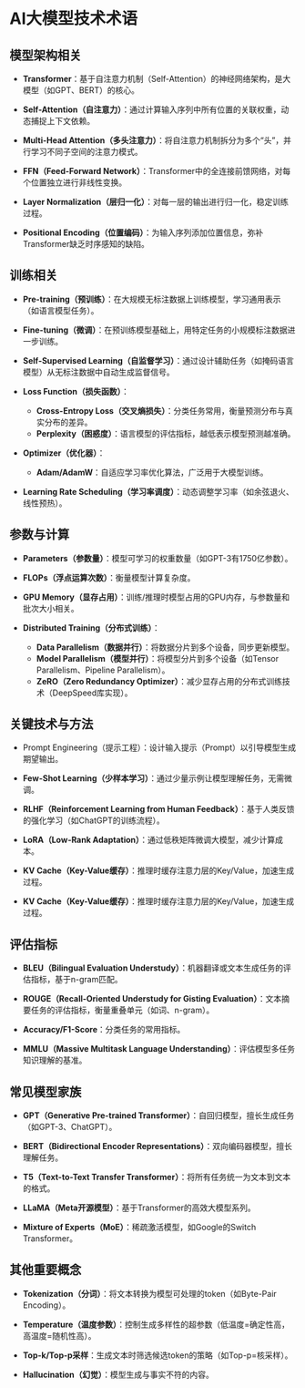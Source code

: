 # AI大模型技术术语

## 模型架构相关

- **Transformer**：基于自注意力机制（Self-Attention）的神经网络架构，是大模型（如GPT、BERT）的核心。

- **Self-Attention（自注意力）**：通过计算输入序列中所有位置的关联权重，动态捕捉上下文依赖。

- **Multi-Head Attention（多头注意力）**：将自注意力机制拆分为多个“头”，并行学习不同子空间的注意力模式。

- **FFN（Feed-Forward Network）**：Transformer中的全连接前馈网络，对每个位置独立进行非线性变换。

- **Layer Normalization（层归一化）**：对每一层的输出进行归一化，稳定训练过程。

- **Positional Encoding（位置编码）**：为输入序列添加位置信息，弥补Transformer缺乏时序感知的缺陷。

## 训练相关

- **Pre-training（预训练）**：在大规模无标注数据上训练模型，学习通用表示（如语言模型任务）。

- **Fine-tuning（微调）**：在预训练模型基础上，用特定任务的小规模标注数据进一步训练。

- **Self-Supervised Learning（自监督学习）**：通过设计辅助任务（如掩码语言模型）从无标注数据中自动生成监督信号。

- **Loss Function（损失函数）**：
  - **Cross-Entropy Loss（交叉熵损失）**：分类任务常用，衡量预测分布与真实分布的差异。
  - **Perplexity（困惑度）**：语言模型的评估指标，越低表示模型预测越准确。

- **Optimizer（优化器）**：
  - **Adam/AdamW**：自适应学习率优化算法，广泛用于大模型训练。

- **Learning Rate Scheduling（学习率调度）**：动态调整学习率（如余弦退火、线性预热）。

## 参数与计算

- **Parameters（参数量）**：模型可学习的权重数量（如GPT-3有1750亿参数）。

- **FLOPs（浮点运算次数）**：衡量模型计算复杂度。

- **GPU Memory（显存占用）**：训练/推理时模型占用的GPU内存，与参数量和批次大小相关。

- **Distributed Training（分布式训练）**：
  - **Data Parallelism（数据并行）**：将数据分片到多个设备，同步更新模型。
  - **Model Parallelism（模型并行）**：将模型分片到多个设备（如Tensor Parallelism、Pipeline Parallelism）。
  - **ZeRO（Zero Redundancy Optimizer）**：减少显存占用的分布式训练技术（DeepSpeed库实现）。

## 关键技术与方法

- Prompt Engineering（提示工程）：设计输入提示（Prompt）以引导模型生成期望输出。

- **Few-Shot Learning（少样本学习）**：通过少量示例让模型理解任务，无需微调。

- **RLHF（Reinforcement Learning from Human Feedback）**：基于人类反馈的强化学习（如ChatGPT的训练流程）。

- **LoRA（Low-Rank Adaptation）**：通过低秩矩阵微调大模型，减少计算成本。
- **KV Cache（Key-Value缓存）**：推理时缓存注意力层的Key/Value，加速生成过程。

- **KV Cache（Key-Value缓存）**：推理时缓存注意力层的Key/Value，加速生成过程。

## 评估指标

- **BLEU（Bilingual Evaluation Understudy）**：机器翻译或文本生成任务的评估指标，基于n-gram匹配。

- **ROUGE（Recall-Oriented Understudy for Gisting Evaluation）**：文本摘要任务的评估指标，衡量重叠单元（如词、n-gram）。

- **Accuracy/F1-Score**：分类任务的常用指标。

- **MMLU（Massive Multitask Language Understanding）**：评估模型多任务知识理解的基准。

## 常见模型家族

- **GPT（Generative Pre-trained Transformer）**：自回归模型，擅长生成任务（如GPT-3、ChatGPT）。

- **BERT（Bidirectional Encoder Representations）**：双向编码器模型，擅长理解任务。

- **T5（Text-to-Text Transfer Transformer）**：将所有任务统一为文本到文本的格式。

- **LLaMA（Meta开源模型）**：基于Transformer的高效大模型系列。

- **Mixture of Experts（MoE）**：稀疏激活模型，如Google的Switch Transformer。

## 其他重要概念

- **Tokenization（分词）**：将文本转换为模型可处理的token（如Byte-Pair Encoding）。

- **Temperature（温度参数）**：控制生成多样性的超参数（低温度=确定性高，高温度=随机性高）。

- **Top-k/Top-p采样**：生成文本时筛选候选token的策略（如Top-p=核采样）。

- **Hallucination（幻觉）**：模型生成与事实不符的内容。
